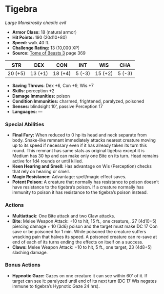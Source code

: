 # Tigebra

*Large* *Monstrosity* *chaotic evil*

- **Armor Class:** 18 (natural armor)
- **Hit Points:** 190 (20d10+80)
- **Speed:** walk 40 ft.
- **Challenge Rating:** 13 (10,000 XP)
- **Source:** [Tome of Beasts 3](https://koboldpress.com/kpstore/product/tome-of-beasts-3-for-5th-edition/) page 369

| STR | DEX | CON | INT | WIS | CHA |
| --- | --- | --- | --- | --- | --- |
| 20 (+5) | 13 (+1) | 18 (+4) | 5 (-3) | 15 (+2) | 5 (-3) |

- **Saving Throws**: Dex +6, Con +9, Wis +7
- **Skills:** perception +2
- **Damage Immunities:** poison
- **Condition Immunities:** charmed, frightened, paralyzed, poisoned
- **Senses:** blindsight 10', passive Perception 17
- **Languages:** —

### Special Abilities

- **Final Fury:** When reduced to 0 hp its head and neck separate from body. Snake-like remnant immediately attacks nearest creature moving up to its speed if necessary even if it has already taken its turn this round. This remnant has same stats as original tigebra except it is Medium has 30 hp and can make only one Bite on its turn. Head remains active for 1d4 rounds or until killed.
- **Keen Hearing and Smell:** Has advantage on Wis (Perception) checks that rely on hearing or smell.
- **Magic Resistance:** Advantage: spell/magic effect saves.
- **Potent Poison:** A creature that normally has resistance to poison doesn’t have resistance to the tigebra’s poison. If a creature normally has immunity to poison it has resistance to the tigebra’s poison instead.

### Actions

- **Multiattack:** One Bite attack and two Claw attacks.
- **Bite:** Melee Weapon Attack: +10 to hit, 15 ft., one creature,. 27 (4d10+5) piercing damage + 10 (3d6) poison and the target must make DC 17 Con save or be poisoned for 1 min. While poisoned the creature suffers wracking pain that halves its speed. A poisoned creature can re-save at end of each of its turns ending the effects on itself on a success.
- **Claws:** Melee Weapon Attack: +10 to hit, 5 ft., one target, 23 (4d8+5) slashing damage.

### Bonus Actions

- **Hypnotic Gaze:** Gazes on one creature it can see within 60' of it. If target can see it: paralyzed until end of its next turn (DC 17 Wis negates immune to tigebra’s Hypnotic Gaze 24 hrs).



